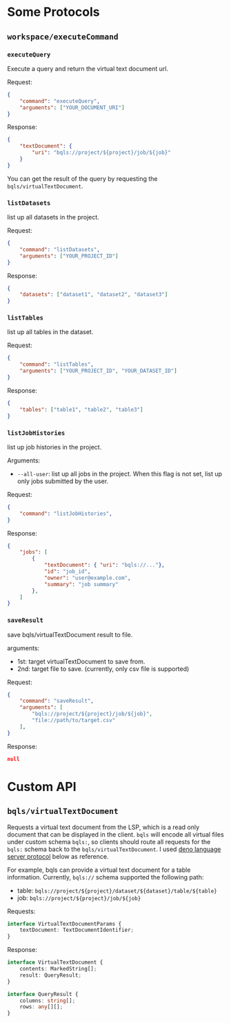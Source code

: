 # Some Protocols

## `workspace/executeCommand`

### `executeQuery`

Execute a query and return the virtual text document url.

Request:

```json
{
    "command": "executeQuery",
    "arguments": ["YOUR_DOCUMENT_URI"]
}
```

Response:

```json
{
    "textDocument": {
        "uri": "bqls://project/${project}/job/${job}"
    }
}
```

You can get the result of the query by requesting the `bqls/virtualTextDocument`.

### `listDatasets`

list up all datasets in the project.

Request:

```json
{
    "command": "listDatasets",
    "arguments": ["YOUR_PROJECT_ID"]
}
```

Response:

```json
{
    "datasets": ["dataset1", "dataset2", "dataset3"]
}
```

### `listTables`

list up all tables in the dataset.

Request:

```json
{
    "command": "listTables",
    "arguments": ["YOUR_PROJECT_ID", "YOUR_DATASET_ID"]
}
```

Response:

```json
{
    "tables": ["table1", "table2", "table3"]
}
```

### `listJobHistories`

list up job histories in the project.

Arguments:

* `--all-user`: list up all jobs in the project. When this flag is not set, list up only jobs submitted by the user.

Request:

```json
{
    "command": "listJobHistories",
}
```

Response:

```json
{
    "jobs": [
        {
            "textDocument": { "uri": "bqls://..."},
            "id": "job_id",
            "owner": "user@example.com",
            "summary": "job summary"
        },
    ]
}
```

### `saveResult`

save bqls/virtualTextDocument result to file.

arguments:

* 1st: target virtualTextDocument to save from.
* 2nd: target file to save. (currently, only csv file is supported)

Request:

```json
{
    "command": "saveResult",
    "arguments": [
        "bqls://project/${project}/job/${job}",
        "file://path/to/target.csv"
    ],
}
```

Response:

```json
null
```


# Custom API

## `bqls/virtualTextDocument`

Requests a virtual text document from the LSP, which is a read only document that can be displayed in the client.
`bqls` will encode all virtual files under custom schema `bqls:`, so clients should route all requests for the `bqls:` schema back to the `bqls/virtualTextDocument`.
I used [deno language server protocol](https://docs.deno.com/runtime/manual/advanced/language_server/overview) below as reference.

For example, bqls can provide a virtual text document for a table information.
Currently, `bqls://` schema supported the following path:

* table: `bqls://project/${project}/dataset/${dataset}/table/${table}`
* job: `bqls://project/${project}/job/${job}`

Requests:

```ts
interface VirtualTextDocumentParams {
    textDocument: TextDocumentIdentifier;
}
```

Response:

```ts
interface VirtualTextDocument {
    contents: MarkedString[];
    result: QueryResult;
}

interface QueryResult {
    columns: string[];
    rows: any[][];
}
```

